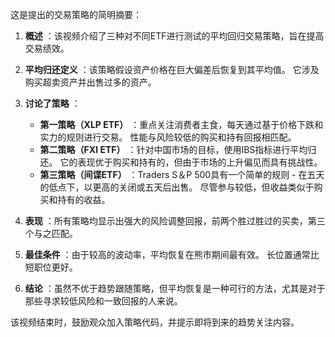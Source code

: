 这是提出的交易策略的简明摘要：

1. **概述** ：该视频介绍了三种对不同ETF进行测试的平均回归交易策略，旨在提高交易绩效。

2. **平均归还定义** ：该策略假设资产价格在巨大偏差后恢复到其平均值。 它涉及购买超卖资产并出售过多的资产。

3. **讨论了策略** ：
   - **第一策略（XLP ETF）** ：重点关注消费者主食，每天通过基于价格下跌和实力的规则进行交易。 性能与风险较低的购买和持有回报相匹配。
   - **第二策略（FXI ETF）** ：针对中国市场的目标，使用IBS指标进行平均归还。 它的表现优于购买和持有的，但由于市场的上升偏见而具有挑战性。
   - **第三策略（间谍ETF）** ：Traders S＆P 500具有一个简单的规则 - 在五天的低点下，以更高的关闭或五天后出售。 尽管参与较低，但收益类似于购买和持有的收益。

4. **表现** ：所有策略均显示出强大的风险调整回报，前两个胜过胜过的买卖，第三个与之匹配。

5. **最佳条件** ：由于较高的波动率，平均恢复在熊市期间最有效。 长位置通常比短职位更好。

6. **结论** ：虽然不优于趋势跟随策略，但平均恢复是一种可行的方法，尤其是对于那些寻求较低风险和一致回报的人来说。

该视频结束时，鼓励观众加入策略代码，并提示即将到来的趋势关注内容。